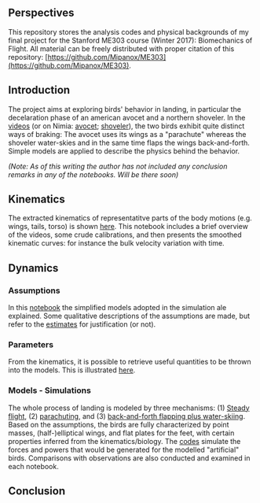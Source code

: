 
## Perspectives
This repository stores the analysis codes and physical backgrounds of my final project for the Stanford ME303 course (Winter 2017): Biomechanics of Flight. All material can be freely distributed with proper citation of this repository: [https://github.com/Mipanox/ME303](https://github.com/Mipanox/ME303). 

## Introduction
The project aims at exploring birds' behavior in landing, in particular the decelaration phase of an american avocet and a northern shoveler. In the [videos](https://github.com/Mipanox/ME303/tree/master/kinematics/videos) (or on Nimia: [avocet](https://app.nimia.com/video/712475/american-avocets-take-off-and-landing/); [shoveler](https://app.nimia.com/video/723940/northern-shoveler-water-skiing/)), the two birds exhibit quite distinct ways of braking: The avocet uses its wings as a "parachute" whereas the shoveler water-skies and in the same time flaps the wings back-and-forth. Simple models are applied to describe the physics behind the behavior. 

_(Note: As of this writing the author has not included any conclusion remarks in any of the notebooks. Will be there soon)_

## Kinematics
The extracted kinematics of representatitve parts of the body motions (e.g. wings, tails, torso) is shown [here](https://nbviewer.jupyter.org/github/Mipanox/ME303/blob/master/kinematics/kinematics.ipynb). This notebook includes a brief overview of the videos, some crude calibrations, and then presents the smoothed kinematic curves: for instance the bulk velocity variation with time.

## Dynamics
### Assumptions
In this [notebook](https://nbviewer.jupyter.org/github/Mipanox/ME303/blob/master/dynamics/models.ipynb) the simplified models adopted in the simulation ale explained. Some qualitative descriptions of the assumptions are made, but refer to the [estimates](https://nbviewer.jupyter.org/github/Mipanox/ME303/blob/master/others/estimates.ipynb#Assumption-Justification) for justification (or not).

### Parameters
From the kinematics, it is possible to retrieve useful quantities to be thrown into the models. This is illustrated [here](https://nbviewer.jupyter.org/github/Mipanox/ME303/blob/master/others/estimates.ipynb).

### Models - Simulations
The whole process of landing is modeled by three mechanisms: (1) [Steady flight](https://nbviewer.jupyter.org/github/Mipanox/ME303/blob/master/dynamics/QS.ipynb), (2) [parachuting](https://nbviewer.jupyter.org/github/Mipanox/ME303/blob/master/dynamics/Brake.ipynb), and (3) [back-and-forth flapping plus water-skiing](https://nbviewer.jupyter.org/github/Mipanox/ME303/blob/master/dynamics/Planing.ipynb).
Based on the assumptions, the birds are fully characterized by point masses, (half-)elliptical wings, and flat plates for the feet, with certain properties inferred from the kinematics/biology. The [codes](https://nbviewer.jupyter.org/github/Mipanox/ME303/tree/master/codes/) simulate the forces and powers that would be generated for the modelled "artificial" birds. Comparisons with observations are also conducted and examined in each notebook.

## Conclusion
